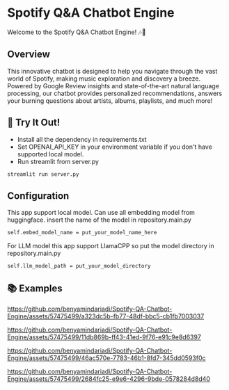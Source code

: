 # Spotify Q&A Chatbot Engine

Welcome to the Spotify Q&A Chatbot Engine! 🎶🤖

## Overview
This innovative chatbot is designed to help you navigate through the vast world of Spotify, making music exploration 
and discovery a breeze. Powered by Google Review insights and state-of-the-art natural language processing, 
our chatbot provides personalized recommendations, answers your burning questions about artists, albums, playlists, 
and much more!

## 🚀 Try It Out!
- Install all the dependency in requirements.txt
- Set OPENAI_API_KEY in your environment variable if you don't have supported local model.
- Run streamlit from server.py
```bash
streamlit run server.py
```

## Configuration
This app support local model. 
Can use all embedding model from huggingface.
insert the name of the model in repository.main.py 
```bash
self.embed_model_name = put_your_model_name_here
```
For LLM model this app support LlamaCPP so put the model directory in repository.main.py 
```bash
self.llm_model_path = put_your_model_directory
```

## 📚 Examples
https://github.com/benyamindariadi/Spotify-QA-Chatbot-Engine/assets/57475499/a323dc5b-fb77-48df-bbc5-cb1fb7003037

https://github.com/benyamindariadi/Spotify-QA-Chatbot-Engine/assets/57475499/11db869b-ff43-41ed-9f76-e91c9e8d6397

https://github.com/benyamindariadi/Spotify-QA-Chatbot-Engine/assets/57475499/46ac570e-7783-46b1-8fd7-345dd0593f0c

https://github.com/benyamindariadi/Spotify-QA-Chatbot-Engine/assets/57475499/2684fc25-e9e6-4296-9bde-0578284d8d40
